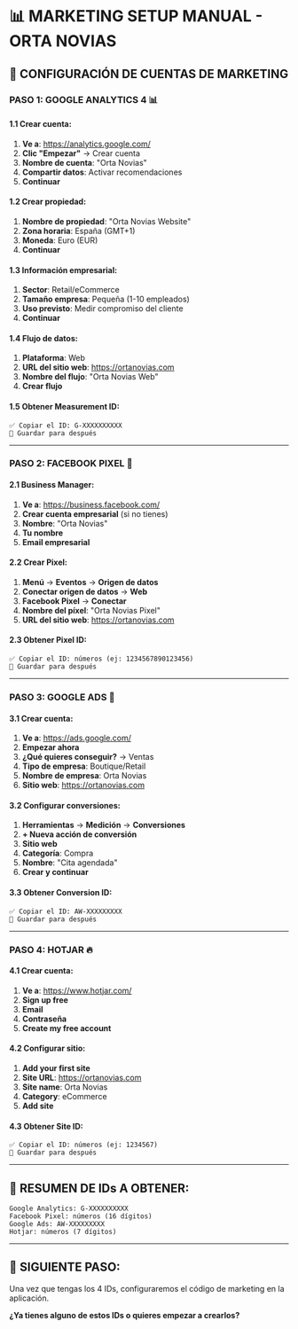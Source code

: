 # 📊 MARKETING SETUP MANUAL - ORTA NOVIAS

## 🎯 CONFIGURACIÓN DE CUENTAS DE MARKETING

### **PASO 1: GOOGLE ANALYTICS 4** 📊

#### 1.1 Crear cuenta:
1. **Ve a**: https://analytics.google.com/
2. **Clic "Empezar"** → Crear cuenta
3. **Nombre de cuenta**: "Orta Novias"
4. **Compartir datos**: Activar recomendaciones
5. **Continuar**

#### 1.2 Crear propiedad:
1. **Nombre de propiedad**: "Orta Novias Website"
2. **Zona horaria**: España (GMT+1)
3. **Moneda**: Euro (EUR)
4. **Continuar**

#### 1.3 Información empresarial:
1. **Sector**: Retail/eCommerce
2. **Tamaño empresa**: Pequeña (1-10 empleados)
3. **Uso previsto**: Medir compromiso del cliente
4. **Continuar**

#### 1.4 Flujo de datos:
1. **Plataforma**: Web
2. **URL del sitio web**: https://ortanovias.com
3. **Nombre del flujo**: "Orta Novias Web"
4. **Crear flujo**

#### 1.5 Obtener Measurement ID:
```
✅ Copiar el ID: G-XXXXXXXXXX
📝 Guardar para después
```

---

### **PASO 2: FACEBOOK PIXEL** 📘

#### 2.1 Business Manager:
1. **Ve a**: https://business.facebook.com/
2. **Crear cuenta empresarial** (si no tienes)
3. **Nombre**: "Orta Novias"
4. **Tu nombre**
5. **Email empresarial**

#### 2.2 Crear Pixel:
1. **Menú** → **Eventos** → **Origen de datos**
2. **Conectar origen de datos** → **Web**
3. **Facebook Pixel** → **Conectar**
4. **Nombre del píxel**: "Orta Novias Pixel"
5. **URL del sitio web**: https://ortanovias.com

#### 2.3 Obtener Pixel ID:
```
✅ Copiar el ID: números (ej: 1234567890123456)
📝 Guardar para después
```

---

### **PASO 3: GOOGLE ADS** 🎯

#### 3.1 Crear cuenta:
1. **Ve a**: https://ads.google.com/
2. **Empezar ahora**
3. **¿Qué quieres conseguir?** → Ventas
4. **Tipo de empresa**: Boutique/Retail
5. **Nombre de empresa**: Orta Novias
6. **Sitio web**: https://ortanovias.com

#### 3.2 Configurar conversiones:
1. **Herramientas** → **Medición** → **Conversiones**
2. **+ Nueva acción de conversión**
3. **Sitio web**
4. **Categoría**: Compra
5. **Nombre**: "Cita agendada"
6. **Crear y continuar**

#### 3.3 Obtener Conversion ID:
```
✅ Copiar el ID: AW-XXXXXXXXX
📝 Guardar para después
```

---

### **PASO 4: HOTJAR** 🔥

#### 4.1 Crear cuenta:
1. **Ve a**: https://www.hotjar.com/
2. **Sign up free**
3. **Email**
4. **Contraseña**
5. **Create my free account**

#### 4.2 Configurar sitio:
1. **Add your first site**
2. **Site URL**: https://ortanovias.com
3. **Site name**: Orta Novias
4. **Category**: eCommerce
5. **Add site**

#### 4.3 Obtener Site ID:
```
✅ Copiar el ID: números (ej: 1234567)
📝 Guardar para después
```

---

## 📝 **RESUMEN DE IDs A OBTENER:**

```
Google Analytics: G-XXXXXXXXXX
Facebook Pixel: números (16 dígitos)
Google Ads: AW-XXXXXXXXX  
Hotjar: números (7 dígitos)
```

---

## 🎯 **SIGUIENTE PASO:**

Una vez que tengas los 4 IDs, configuraremos el código de marketing en la aplicación.

**¿Ya tienes alguno de estos IDs o quieres empezar a crearlos?**
